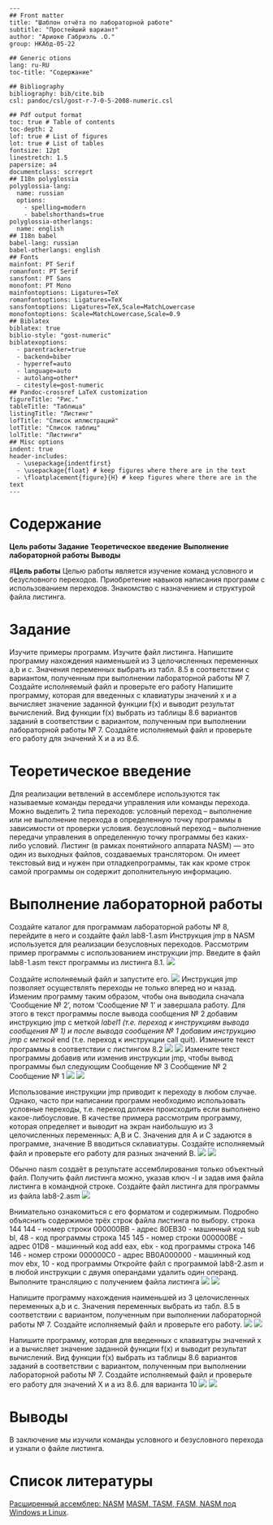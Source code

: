 ```
---
## Front matter
title: "Шаблон отчёта по лабораторной работе"
subtitle: "Простейший вариант"
author: "Ариоке Габриэль .О."
group: НКАбд-05-22

## Generic otions
lang: ru-RU
toc-title: "Содержание"

## Bibliography
bibliography: bib/cite.bib
csl: pandoc/csl/gost-r-7-0-5-2008-numeric.csl

## Pdf output format
toc: true # Table of contents
toc-depth: 2
lof: true # List of figures
lot: true # List of tables
fontsize: 12pt
linestretch: 1.5
papersize: a4
documentclass: scrreprt
## I18n polyglossia
polyglossia-lang:
  name: russian
  options:
	- spelling=modern
	- babelshorthands=true
polyglossia-otherlangs:
  name: english
## I18n babel
babel-lang: russian
babel-otherlangs: english
## Fonts
mainfont: PT Serif
romanfont: PT Serif
sansfont: PT Sans
monofont: PT Mono
mainfontoptions: Ligatures=TeX
romanfontoptions: Ligatures=TeX
sansfontoptions: Ligatures=TeX,Scale=MatchLowercase
monofontoptions: Scale=MatchLowercase,Scale=0.9
## Biblatex
biblatex: true
biblio-style: "gost-numeric"
biblatexoptions:
  - parentracker=true
  - backend=biber
  - hyperref=auto
  - language=auto
  - autolang=other*
  - citestyle=gost-numeric
## Pandoc-crossref LaTeX customization
figureTitle: "Рис."
tableTitle: "Таблица"
listingTitle: "Листинг"
lofTitle: "Список иллюстраций"
lotTitle: "Список таблиц"
lolTitle: "Листинги"
## Misc options
indent: true
header-includes:
  - \usepackage{indentfirst}
  - \usepackage{float} # keep figures where there are in the text
  - \floatplacement{figure}{H} # keep figures where there are in the text
---
```
# Содержание
​**Цель работы**
**Задание**
**Теоретическое введение**
**Выполнение лабораторной работы**
**Выводы**

\#​**Цель работы**
Целью работы является изучение команд условного и безусловного переходов. Приобретение навыков написания программ с использованием переходов. Знакомство с назначением и структурой файла листинга.

# **Задание**
Изучите примеры программ.
Изучите файл листинга.
Напишите программу нахождения наименьшей из 3 целочисленных переменных a,b и c. Значения переменных выбрать из табл. 8.5 в соответствии с вариантом, полученным при выполнении лабораторной работы № 7. Создайте исполняемый файл и проверьте его работу
Напишите программу, которая для введенных с клавиатуры значений x и a вычисляет значение заданной функции f(x) и выводит результат вычислений. Вид функции f(x) выбрать из таблицы 8.6 вариантов заданий в соответствии с вариантом, полученным при выполнении лабораторной работы № 7. Создайте исполняемый файл и проверьте его работу для значений X и a из 8.6.

# **Теоретическое введение**
Для реализации ветвлений в ассемблере используются так называемые команды передачи управления или команды перехода. Можно выделить 2 типа переходов:
условный переход – выполнение или не выполнение перехода в определенную точку программы в зависимости от проверки условия.
безусловный переход – выполнение передачи управления в определенную точку программы без каких-либо условий.
Листинг (в рамках понятийного аппарата NASM) — это один из выходных файлов, создаваемых транслятором. Он имеет текстовый вид и нужен при отладкепрограммы, так как кроме строк самой программы он содержит дополнительную информацию.

# **Выполнение лабораторной работы**
Создайте каталог для программам лабораторной работы № 8, перейдите в него и создайте файл lab8-1.asm
Инструкция jmp в NASM используется для реализации безусловных переходов. Рассмотрим пример программы с использованием инструкции jmp. Введите в файл lab8-1.asm текст программы из листинга 8.1.
![](blob:file:///b02fc8f8-66a4-4b11-a72b-5b56d55dc9e3)

Создайте исполняемый файл и запустите его.
![](blob:file:///d8576017-5f04-4cf6-9fe9-fce5c8bcbdbb)
Инструкция jmp позволяет осуществлять переходы не только вперед но и назад. Изменим программу таким образом, чтобы она выводила сначала ‘Сообщение № 2’, потом ‘Сообщение № 1’ и завершала работу. Для этого в текст программы после вывода сообщения № 2 добавим инструкцию jmp с меткой *label1 (т.е. переход к инструкциям вывода сообщения № 1) и после вывода сообщения № 1 добавим инструкцию jmp с меткой* end (т.е. переход к инструкции call quit). Измените текст программы в соответствии с листингом 8.2
![](blob:file:///b1d04386-c8b0-47bd-b36a-4190ea4fbca8)
![](blob:file:///b7d4b201-b44b-45cb-ae7c-7b1d27e1f152)
Измените текст программы добавив или изменив инструкции jmp, чтобы вывод программы был следующим
Сообщение № 3
Сообщение № 2
Сообщение № 1
![](blob:file:///0a6b1c92-d441-482e-8504-93007fb364d9)
![](blob:file:///87057344-f571-4310-b486-8dc36d9de038)

Использование инструкции jmp приводит к переходу в любом случае. Однако, часто при написании программ необходимо использовать условные переходы, т.е. переход должен происходить если выполнено какое-либоусловие. В качестве примера рассмотрим программу, которая определяет и выводит на экран наибольшую из 3 целочисленных переменных: A,B и C. Значения для A и C задаются в программе, значение B вводиться склавиатуры. Создайте исполняемый файл и проверьте его работу для разных значений B.
![](blob:file:///ce6682bd-e520-4b0b-98da-01113abfc5d8) ![](blob:file:///17791e7c-94cf-4047-a761-fa4f7a4d4381)

Обычно nasm создаёт в результате ассемблирования только объектный файл. Получить файл листинга можно, указав ключ -l и задав имя файла листинга в командной строке. Создайте файл листинга для программы из файла lab8-2.asm
![](blob:file:///e58c89b2-bf78-4029-8e5f-b4319d712f7e)

Внимательно ознакомиться с его форматом и содержимым. Подробно объяснить содержимое трёх строк файла листинга по выбору.
строка 144
144 - номер строки
000000BB - адрес
80EB30 - машинный код
sub bl, 48 - код программы
строка 145
145 - номер строки
000000BE - адрес
01D8 - машинный код
add eax, ebx - код программы
строка 146
146 - номер строки
000000C0 - адрес
BB0A000000 - машинный код
mov ebx, 10 - код программы
Откройте файл с программой lab8-2.asm и в любой инструкции с двумя операндами удалить один операнд. Выполните трансляцию с получением файла листинга
![](blob:file:///0e7876ad-2abf-49e1-bc49-08f341b6208b) ![](blob:file:///02ce2b15-172b-4678-82f0-e5af72721e54)

Напишите программу нахождения наименьшей из 3 целочисленных переменных a,b и c. Значения переменных выбрать из табл. 8.5 в соответствии с вариантом, полученным при выполнении лабораторной работы № 7. Создайте исполняемый файл и проверьте его работу.
![](blob:file:///d3422399-ceff-4921-b5e2-40e12c30da69) ![](blob:file:///57113c6e-1e82-44be-8e46-e7a0db4334dd)

Напишите программу, которая для введенных с клавиатуры значений x и a вычисляет значение заданной функции f(x) и выводит результат вычислений. Вид функции f(x) выбрать из таблицы 8.6 вариантов заданий в соответствии с вариантом, полученным при выполнении лабораторной работы № 7. Создайте исполняемый файл и проверьте его работу для значений X и a из 8.6. для варианта 10
![](blob:file:///fab53597-668c-4913-a33b-921fe996234a) ![](blob:file:///ee37ffec-c9cb-4c91-a00a-a009af9295bb)
# **Выводы**
В заключение мы изучили команды условного и безусловного перехода и узнали о файле листинга.

# **Список литературы**
[Расширенный ассемблер: NASM](https://www.opennet.ru/docs/RUS/nasm/)
[MASM, TASM, FASM, NASM под Windows и Linux](https://habr.com/ru/post/326078/).